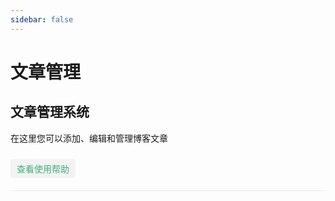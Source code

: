 ```yaml
---
sidebar: false
---
```


# 文章管理

<div class="admin-header">
  <h2>文章管理系统</h2>
  <p>在这里您可以添加、编辑和管理博客文章</p>
  <a href="/admin/help.html" class="help-link">查看使用帮助</a>
</div>

<ArticleManager />

<style>
.admin-header {
  margin-bottom: 30px;
  padding-bottom: 20px;
  border-bottom: 1px solid #eaecef;
}

.help-link {
  display: inline-block;
  margin-top: 10px;
  padding: 5px 10px;
  background-color: #f3f3f3;
  color: #3eaf7c;
  border-radius: 4px;
  text-decoration: none;
  font-size: 14px;
}

.help-link:hover {
  background-color: #e6e6e6;
}
</style>